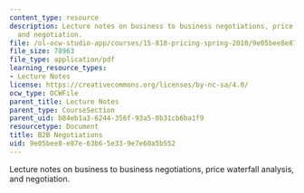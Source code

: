 ```yaml
---
content_type: resource
description: Lecture notes on business to business negotiations, price waterfall analysis,
  and negotiation.
file: /ol-ocw-studio-app/courses/15-818-pricing-spring-2010/9e05bee8e87e63b65e339e7e60a5b552_MIT15_818S10_supp01.pdf
file_size: 78963
file_type: application/pdf
learning_resource_types:
- Lecture Notes
license: https://creativecommons.org/licenses/by-nc-sa/4.0/
ocw_type: OCWFile
parent_title: Lecture Notes
parent_type: CourseSection
parent_uid: b84eb1a3-6244-356f-93a5-0b31cb6ba1f9
resourcetype: Document
title: B2B Negotiations
uid: 9e05bee8-e87e-63b6-5e33-9e7e60a5b552
---
```

Lecture notes on business to business negotiations, price waterfall analysis, and negotiation.
